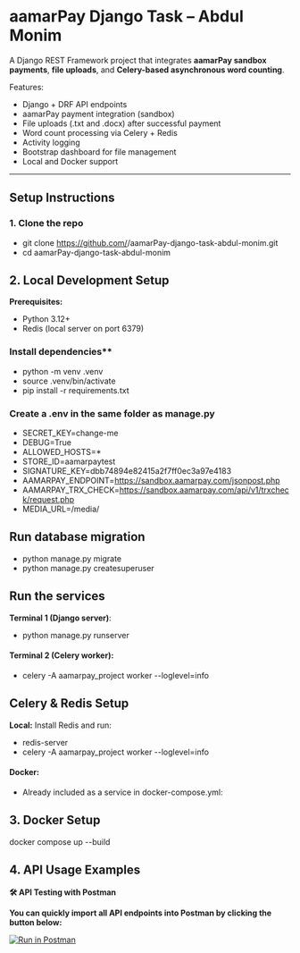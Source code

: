 # aamarPay Django Task – Abdul Monim
A Django REST Framework project that integrates **aamarPay sandbox payments**, **file uploads**, and **Celery-based asynchronous word counting**.

Features:
- Django + DRF API endpoints
- aamarPay payment integration (sandbox)
- File uploads (.txt and .docx) after successful payment
- Word count processing via Celery + Redis
- Activity logging
- Bootstrap dashboard for file management
- Local and Docker support

---

## **Setup Instructions**

### **1. Clone the repo**
- git clone https://github.com/<your-username>/aamarPay-django-task-abdul-monim.git
- cd aamarPay-django-task-abdul-monim
## 2. Local Development Setup
**Prerequisites:**
- Python 3.12+
- Redis (local server on port 6379)
### Install dependencies**
- python -m venv .venv
- source .venv/bin/activate
- pip install -r requirements.txt
### Create a .env in the same folder as manage.py
- SECRET_KEY=change-me
- DEBUG=True
- ALLOWED_HOSTS=*
- STORE_ID=aamarpaytest
- SIGNATURE_KEY=dbb74894e82415a2f7ff0ec3a97e4183
- AAMARPAY_ENDPOINT=https://sandbox.aamarpay.com/jsonpost.php
- AAMARPAY_TRX_CHECK=https://sandbox.aamarpay.com/api/v1/trxcheck/request.php
- MEDIA_URL=/media/
## Run database migration
- python manage.py migrate
- python manage.py createsuperuser
## Run the services
**Terminal 1 (Django server)**:
- python manage.py runserver
#### **Terminal 2 (Celery worker)**:
- celery -A aamarpay_project worker --loglevel=info
## Celery & Redis Setup
**Local:** Install Redis and run:
- redis-server
- celery -A aamarpay_project worker --loglevel=info
#### **Docker:**
- Already included as a service in docker-compose.yml:

## 3. Docker Setup
docker compose up --build

## 4. API Usage Examples
**🛠 API Testing with Postman**

**You can quickly import all API endpoints into Postman by clicking the button below:**

[![Run in Postman](https://run.pstmn.io/button.svg)](https://raw.githubusercontent.com/Monim752/aamarPay-django-task-abdul-monim/main/docs/aamarpay_postman_collection.json)
